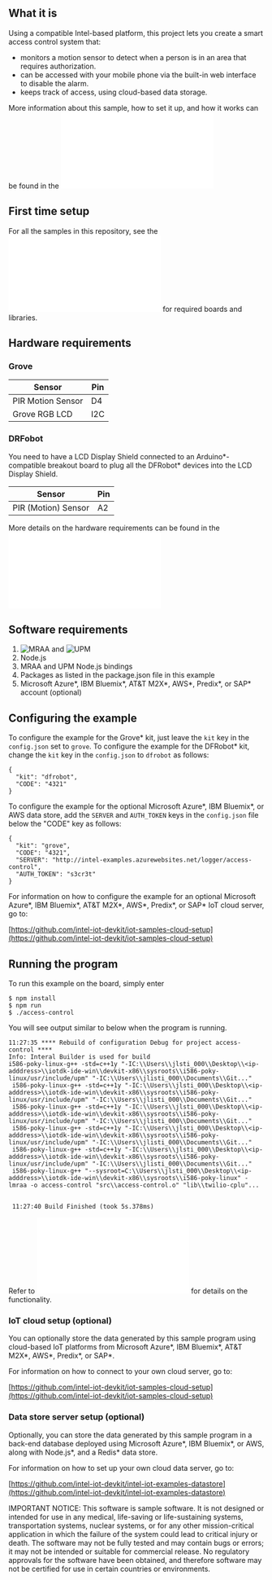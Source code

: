 ## What it is

Using a compatible Intel-based platform, this project lets you create a smart access control system that:<br>
- monitors a motion sensor to detect when a person is in an area that requires authorization.<br>
- can be accessed with your mobile phone via the built-in web interface to disable the alarm.<br>
- keeps track of access, using cloud-based data storage.

More information about this sample, how to set it up, and how it works can be found in the ![project README](./../README.md)

## First time setup
For all the samples in this repository, see the ![General Setup Instructions](./../../README.md#setup) for required boards and libraries.

## Hardware requirements
### Grove
Sensor | Pin
--- | ---
PIR Motion Sensor | D4
Grove RGB LCD | I2C

### DRFobot
You need to have a LCD Display Shield connected to an Arduino\*-compatible breakout board to plug all the DFRobot\* devices into the LCD Display Shield.

Sensor | Pin
--- | ---
PIR (Motion) Sensor | A2

More details on the hardware requirements can be found in the ![project README](./../README.md)

## Software requirements

1. ![MRAA](https://github.com/intel-iot-devkit/mraa) and ![UPM](https://upm.mraa.io) 
1. Node.js 
2. MRAA and UPM Node.js bindings <link to mraa and upm install docs>
2. Packages as listed in the package.json file in this example 
2. Microsoft Azure\*, IBM Bluemix\*, AT&T M2X\*, AWS\*, Predix\*, or SAP\* account (optional)

## Configuring the example

To configure the example for the Grove\* kit, just leave the `kit` key in the `config.json` set to `grove`. To configure the example for the DFRobot\* kit, change the `kit` key in the `config.json` to `dfrobot` as follows:

```
{
  "kit": "dfrobot",
  "CODE": "4321"
}
```

To configure the example for the optional Microsoft Azure\*, IBM Bluemix\*, or AWS data store, add the `SERVER` and `AUTH_TOKEN` keys in the `config.json` file below the "CODE" key as follows:

```
{
  "kit": "grove",
  "CODE": "4321",
  "SERVER": "http://intel-examples.azurewebsites.net/logger/access-control",
  "AUTH_TOKEN": "s3cr3t"
}
```

For information on how to configure the example for an optional Microsoft Azure\*, IBM Bluemix\*, AT&T M2X\*, AWS\*, Predix\*, or SAP\* IoT cloud server, go to:

[https://github.com/intel-iot-devkit/iot-samples-cloud-setup](https://github.com/intel-iot-devkit/iot-samples-cloud-setup)

## Running the program 

To run this example on the board, simply enter

    $ npm install
    $ npm run
    $ ./access-control
    
You will see output similar to below when the program is running.

```
11:27:35 **** Rebuild of configuration Debug for project access-control ****
Info: Interal Builder is used for build
i586-poky-linux-g++ -std=c++1y "-IC:\\Users\\jlsti_000\\Desktop\\<ip-adddress>\\iotdk-ide-win\\devkit-x86\\sysroots\\i586-poky-linux/usr/include/upm" "-IC:\\Users\\jlisti_000\\Documents\\Git..."
 i586-poky-linux-g++ -std=c++1y "-IC:\\Users\\jlsti_000\\Desktop\\<ip-adddress>\\iotdk-ide-win\\devkit-x86\\sysroots\\i586-poky-linux/usr/include/upm" "-IC:\\Users\\jlisti_000\\Documents\\Git..."
 i586-poky-linux-g++ -std=c++1y "-IC:\\Users\\jlsti_000\\Desktop\\<ip-adddress>\\iotdk-ide-win\\devkit-x86\\sysroots\\i586-poky-linux/usr/include/upm" "-IC:\\Users\\jlisti_000\\Documents\\Git..."
 i586-poky-linux-g++ -std=c++1y "-IC:\\Users\\jlsti_000\\Desktop\\<ip-adddress>\\iotdk-ide-win\\devkit-x86\\sysroots\\i586-poky-linux/usr/include/upm" "-IC:\\Users\\jlisti_000\\Documents\\Git..."
 i586-poky-linux-g++ -std=c++1y "-IC:\\Users\\jlsti_000\\Desktop\\<ip-adddress>\\iotdk-ide-win\\devkit-x86\\sysroots\\i586-poky-linux/usr/include/upm" "-IC:\\Users\\jlisti_000\\Documents\\Git..."
 i586-poky-linux-g++ "--sysroot=C:\\Users\\jlsti_000\\Desktop\\<ip-adddress>\\iotdk-ide-win\\devkit-x86\\sysroots\\i586-poky-linux" -lmraa -o access-control "src\\access-control.o" "lib\\twilio-cplu"...

 
 11:27:40 Build Finished (took 5s.378ms)
  ```

Refer to ![How it Works](./../README.md#how-it-works) for details on the functionality.


### IoT cloud setup (optional)

You can optionally store the data generated by this sample program using cloud-based IoT platforms from Microsoft Azure\*, IBM Bluemix\*, AT&T M2X\*, AWS\*, Predix\*, or SAP\*.

For information on how to connect to your own cloud server, go to:

[https://github.com/intel-iot-devkit/iot-samples-cloud-setup](https://github.com/intel-iot-devkit/iot-samples-cloud-setup)

### Data store server setup (optional)

Optionally, you can store the data generated by this sample program in a back-end database deployed using Microsoft Azure\*, IBM Bluemix\*, or AWS, along with Node.js\*, and a Redis\* data store.

For information on how to set up your own cloud data server, go to:

[https://github.com/intel-iot-devkit/intel-iot-examples-datastore](https://github.com/intel-iot-devkit/intel-iot-examples-datastore)


IMPORTANT NOTICE: This software is sample software. It is not designed or intended for use in any medical, life-saving or life-sustaining systems, transportation systems, nuclear systems, or for any other mission-critical application in which the failure of the system could lead to critical injury or death. The software may not be fully tested and may contain bugs or errors; it may not be intended or suitable for commercial release. No regulatory approvals for the software have been obtained, and therefore software may not be certified for use in certain countries or environments.
